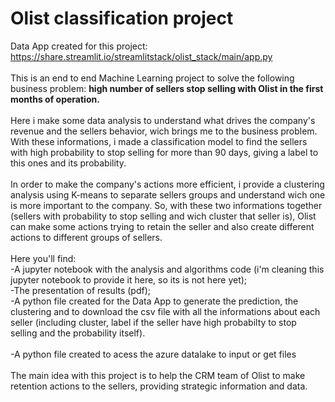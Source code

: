 # Olist classification project
Data App created for this project: https://share.streamlit.io/streamlitstack/olist_stack/main/app.py<br><br>
This is an end to end Machine Learning project to solve the following business problem: <b>high number of sellers stop selling with Olist in the first months of operation.</b><br><br>
Here i make some data analysis to understand what drives the company's revenue and the sellers behavior, wich brings me to the business problem. With these informations, i made a classification model to find the sellers with high probability to stop selling for more than 90 days, giving a label to this ones and its probability.<br><br> 
In order to make the company's actions more efficient, i provide a clustering analysis using K-means to separate sellers groups and understand wich one is more important to the company. So, with these two informations together (sellers with probability to stop selling and wich cluster that seller is), Olist can make some actions trying to retain the seller and also create different actions to different groups of sellers.<br><br>
Here you'll find:<br>
-A jupyter notebook with the analysis and algorithms code (i'm cleaning this jupyter notebook to provide it here, so its is not here yet);<br>
-The presentation of results (pdf);<br>
-A python file created for the Data App to generate the prediction, the clustering and to download the csv file with all the informations about each seller (including cluster, label if the seller have high probabilty to stop selling and the probability itself).<br><br>
-A python file created to acess the azure datalake to input or get files<br><br>
The main idea with this project is to help the CRM team of Olist to make retention actions to the sellers, providing strategic information and data.
